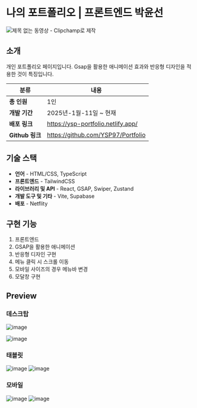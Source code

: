 # 나의 포트폴리오 | 프론트엔드 박윤선
![제목 없는 동영상 - Clipchamp로 제작](https://github.com/user-attachments/assets/c98e6159-56f2-4b12-8980-2b8ba1264e29)

## 소개

개인 포트폴리오 페이지입니다. Gsap을 활용한 애니메이션 효과와 반응형 디자인을 적용한 것이 특징입니다.

| **분류** | **내용** |
| --- | --- |
| **총 인원** | 1인 |
| **개발 기간** | 2025년-1월-11일 ~ 현재 |
| **배포 링크** | https://ysp-portfolio.netlify.app/ |
| **Github 링크** | https://github.com/YSP97/Portfolio |

## 기술 스택

- **언어** - HTML/CSS, TypeScript
- **프론트엔드** - TailwindCSS
- **라이브러리 및 API** - React, GSAP, Swiper, Zustand
- **개발 도구 및 기타** - Vite, Supabase
- **배포** - Netflity

## 구현 기능

1. 프론트엔드
2. GSAP을 활용한 애니메이션
3. 반응형 디자인 구현
4. 메뉴 클릭 시 스크롤 이동
5. 모바일 사이즈의 경우 메뉴바 변경
6. 모달창 구현


## Preview

### 데스크탑

![image](https://github.com/user-attachments/assets/a193357f-ea9c-4736-8b79-a893761920e7)

![image](https://github.com/user-attachments/assets/49bd4742-a4ad-415c-972d-2968bc0f38b1)


### 태블릿

![image](https://github.com/user-attachments/assets/cca2e52d-86ab-467e-9dcb-774c3fc2c8f6)
![image](https://github.com/user-attachments/assets/8d9a181c-5690-43ec-bb50-b32ce0c4b084)



### 모바일
![image](https://github.com/user-attachments/assets/b64571c8-e6a6-4790-837c-691a2f84256b)
![image](https://github.com/user-attachments/assets/d535a7e6-11da-4233-acef-b7725b65c06c)

